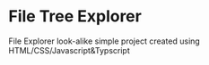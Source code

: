 # File Tree Explorer 

File Explorer look-alike simple project created using HTML/CSS/Javascript&Typscript